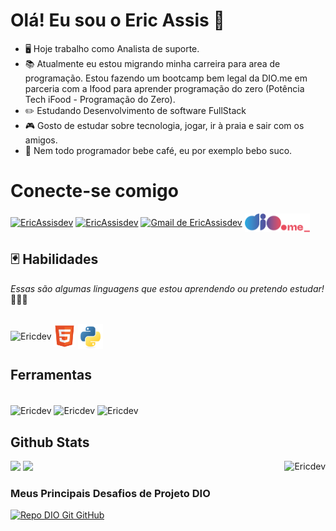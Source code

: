 # Olá! Eu sou o Eric Assis 👋

- 🖥️ Hoje trabalho como Analista de suporte.
- 📚 Atualmente eu estou migrando minha carreira para area de programação. Estou fazendo um bootcamp bem legal da DIO.me em parceria com a Ifood para aprender programação do zero (Potência Tech iFood - Programação do Zero).
- ✏️ Estudando Desenvolvimento de software FullStack
- 🎮 Gosto de estudar sobre tecnologia, jogar, ir à praia e sair com os amigos.
- 🍹 Nem todo programador bebe café, eu por exemplo bebo suco.

##

# Conecte-se comigo

<p align="left">
<a href="https://www.linkedin.com/in/ericassis" target="blank"><img align="center" src="https://raw.githubusercontent.com/rahuldkjain/github-profile-readme-generator/master/src/images/icons/Social/linked-in-alt.svg" alt="EricAssisdev" height="30" width="40" /></a>
<a href="https://www.instagram.com/eric_assis_/" target="blank"><img align="center" src="https://raw.githubusercontent.com/rahuldkjain/github-profile-readme-generator/master/src/images/icons/Social/instagram.svg" alt="EricAssisdev" height="30" width="40" /></a>
<a href="mailto:contatoericassis@gmail.com?" target="blank"><img align="center" src="https://upload.wikimedia.org/wikipedia/commons/7/7e/Gmail_icon_%282020%29.svg" alt="Gmail de EricAssisdev" height="30" width="40" /></a>
<a href="https://www.dio.me/users/ericassis_00" target="blank"><img align="center" src="https://raw.githubusercontent.com/EricAssisdev/EricAssisdev/bba0bc666dec3d833425fd11cd6c9348ddedfd92/3a52d6e3-a58c-4755-89c9-fbc093a8868f-removebg-preview.png" alt="EricAssisdev" height="30" /></a>
</p>

##

## 🃏 Habilidades

 *Essas são algumas linguagens que estou aprendendo ou pretendo estudar!* 👨🏽‍💻
 <div style="display: inline_block"><br>
 <img align="center" alt="Ericdev" height="40" width="40" src="https://raw.githubusercontent.com/rahulbanerjee26/githubProfileReadmeGenerator/main/icons/javascript.svg">
  <img align="center" alt="Ericdev" height="35" width="35" src="https://raw.githubusercontent.com/devicons/devicon/master/icons/html5/html5-original.svg">
  <img align="center" alt="Ericdev" height="40" width="40" src="https://raw.githubusercontent.com/devicons/devicon/master/icons/python/python-original.svg">

</div>
  
## Ferramentas

 <div style="display: inline_block"><br>
  <img align="center" alt="Ericdev" height="35" width="35" src="https://code.visualstudio.com/assets/images/code-stable.png">
  <img align="center" alt="Ericdev" height="35" width="35" src="https://raw.githubusercontent.com/rahulbanerjee26/githubProfileReadmeGenerator/main/icons/github.svg">
  <img align="center" alt="Ericdev" height="35" width="35" src="https://raw.githubusercontent.com/rahulbanerjee26/githubProfileReadmeGenerator/main/icons/git.svg">

##

## Github Stats
</div>
<img height="180em" src="https://github-readme-stats.vercel.app/api?username=EricAssisdev&show_icons=true&theme=dracula"/>
<img height="130em" src="https://github-readme-stats.vercel.app/api/top-langs/?username=EricAssisdev&layout=compact&theme=dracula"/>
<img height="180em" 
<img align="right" alt="Ericdev" src="https://gifs.eco.br/wp-content/uploads/2022/06/gifs-de-anime-lofi-9.gif"
</div>

### Meus Principais Desafios de Projeto DIO
[![Repo DIO Git GitHub](https://github-readme-stats.vercel.app/api/pin/?username=elidianaandrade&repo=dio-lab-open-source&border_color=30A3DC&show_icons=true&theme=dracula)](https://github.com/EricAssisdev/dio-lab-open-source)
